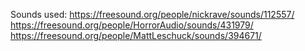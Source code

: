 Sounds used:
https://freesound.org/people/nickrave/sounds/112557/
https://freesound.org/people/HorrorAudio/sounds/431979/
https://freesound.org/people/MattLeschuck/sounds/394671/

